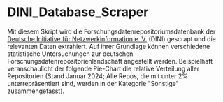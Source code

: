 # DINI_Database_Scraper
Mit diesem Skript wird die Forschungsdatenrepositoriumsdatenbank der [Deutsche Initiative für Netzwerkinformation e. V.](https://dini.de/dienste-projekte/publikationsdienste) (DINI) gescrapt und die relevanten Daten extrahiert. Auf ihrer Grundlage können verschiedene statistische Untersuchungen zur deutschen Forschungsdatenrepositorienlandschaft angestellt werden. Beispielhaft veranschaulicht der folgende Pie-Chart die relative Verteilung aller Repositorien (Stand Januar 2024; Alle Repos, die mit unter 2% unterrepräsentiert sind, werden in der Kategorie "Sonstige" zusammengefasst).
